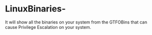 # LinuxBinaries-
It will show all the binaries on your system from the GTFOBins that can cause Privilege Escalation on your system.
